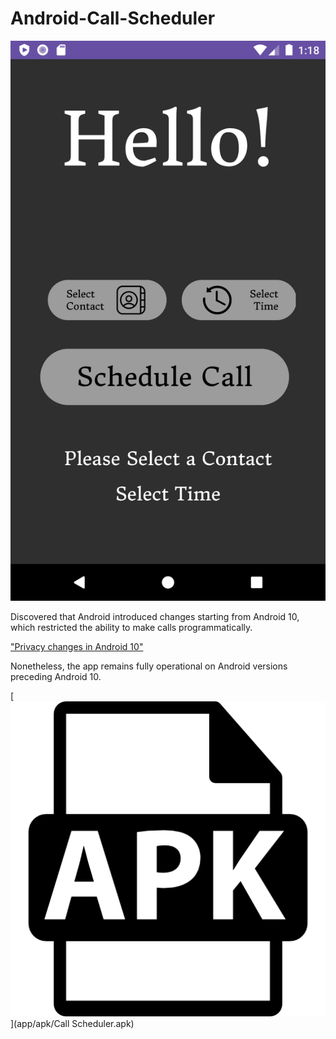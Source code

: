 # Android-Call-Scheduler

![Screenshot](media/Screenshot.png)

Discovered that Android introduced changes starting from Android 10, which restricted the ability to make calls programmatically.

["Privacy changes in Android 10"](https://developer.android.com/about/versions/10/privacy/changes#background-activity-starts)

Nonetheless, the app remains fully operational on Android versions preceding Android 10.

[![Download APK](vectors/apk_icon.png)](app/apk/Call Scheduler.apk)